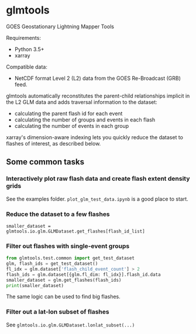 # glmtools

GOES Geostationary Lightning Mapper Tools

Requirements:
- Python 3.5+
- xarray

Compatible data:
- NetCDF format Level 2 (L2) data from the GOES Re-Broadcast (GRB) feed.

glmtools automatically reconstitutes the parent-child relationships implicit  in the L2 GLM data and adds traversal information to the dataset:
- calculating the parent flash id for each event
- calculating the number of groups and events in each flash
- calculating the number of events in each group

xarray's dimension-aware indexing lets you quickly reduce the dataset to 
flashes of interest, as described below.

## Some common tasks


### Interactively plot raw flash data and create flash extent density grids

See the examples folder. `plot_glm_test_data.ipynb` is a good place to start.

### Reduce the dataset to a few flashes

`smaller_dataset = glmtools.io.glm.GLMDataset.get_flashes[flash_id_list]`

### Filter out flashes with single-event groups

```python
from glmtools.test.common import get_test_dataset
glm, flash_ids = get_test_dataset()
fl_idx = glm.dataset['flash_child_event_count'] > 2
flash_ids = glm.dataset[{glm.fl_dim: fl_idx}].flash_id.data
smaller_dataset = glm.get_flashes(flash_ids)
print(smaller_dataset)
```
The same logic can be used to find big flashes.

### Filter out a lat-lon subset of flashes

See `glmtools.io.glm.GLMDataset.lonlat_subset(...)`



